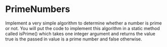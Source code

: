 # PrimeNumbers

Implement a very simple algorithm to determine whether a number is prime or not. You will put
the code to implement this algorithm in a static method called isPrime() which takes one integer
argument and returns the value true is the passed in value is a prime number and false otherwise.
